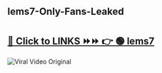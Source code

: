 
 ## lems7-Only-Fans-Leaked

# <h2><a href="https://clipsfans.com/lems7&ref=git">🔗 Click to LINKS ⏩⏩ 👉 🟢 lems7 </a></h2>

<a href="https://clipsfans.com/lems7&ref=git" rel="nofollow" data-target="animated-image.originalLink"><img src="https://i.ibb.co.com/xMMVF88/686577567.gif" alt="Viral Video Original" style="max-width: 100%; display: inline-block;" data-target="animated-image.originalImage"></a>

